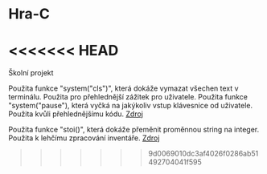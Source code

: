 # Hra-C
<<<<<<< HEAD
=======
 Školní projekt

Použita funkce "system("cls")", která dokáže vymazat všechen text v terminálu. Použita pro přehlednější zážitek pro uživatele.
Použita funkce "system("pause"), která vyčká na jakýkoliv vstup klávesnice od uživatele. Použita kvůli přehlednějšímu kódu.
[Zdroj]([url](https://mathbits.com/MathBits/CompSci/Screen/clear.htm))

Použita funkce "stoi()", která dokáže přeměnit proměnnou string na integer. Použita k lehčímu zpracování inventáře.
[Zdroj]([url](https://www.freecodecamp.org/news/string-to-int-in-c-how-to-convert-a-string-to-an-integer-example/))

>>>>>>> 9d0069010dc3af4026f0286ab51492704041f595
